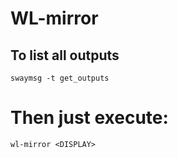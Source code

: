 # WL-mirror

## To list all outputs

`swaymsg -t get_outputs`

# Then just execute:

`wl-mirror <DISPLAY>`
